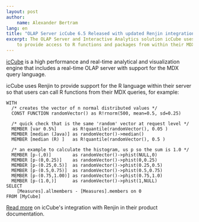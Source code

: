 ```yaml
---
layout: post
author: 
    name: Alexander Bertram
lang: en
title: "OLAP Server icCube 6.5 Released with updated Renjin integration"
excerpt: The OLAP Server and Interactive Analytics solution icCube uses Renjin
    to provide access to R functions and packages from within their MDX query language.
---
```



[icCube](https://www.iccube.com) is a high performance and real-time analytical and visualization engine
that includes a real-time OLAP server with support for the MDX query language.

icCube uses Renjin to provide support for the R language within their server so that users
can call R functions from their MDX queries, for example:

```
WITH
  /* creates the vector of n normal distributed values */
  CONST FUNCTION randomVector() as R!rnorm(500, mean=0.5, sd=0.25)

  /* quick check that is the same 'random' vector at request level */
  MEMBER [var 0.5%]      as R!quantile(randomVector(), 0.05 )
  MEMBER [median (Java)] as randomVector()->median()
  MEMBER [median (R) ]   as R!quantile(randomVector(), 0.5 )

  /* an example to calculate the histogram, us p so the sum is 1.0 */
  MEMBER [p-(,0)]        as randomVector()->phist(NULL,0)
  MEMBER [p-(0,0.25)]    as randomVector()->phist(0,0.25)
  MEMBER [p-(0.25,0.5)]  as randomVector()->phist(0.25,0.5)
  MEMBER [p-(0.5,0.75)]  as randomVector()->phist(0.5,0.75)
  MEMBER [p-(0.75,1.00)] as randomVector()->phist(0.75,1.0)
  MEMBER [p-(1.0,)]      as randomVector()->phist(1,NULL)
SELECT
    [Measures].allmembers - [Measures].members on 0
FROM [MyCube]
```

[Read more](https://www.iccube.com/support/documentation/mdx_integration/r_integration.php) on icCube's 
integration with Renjin in their product documentation.






